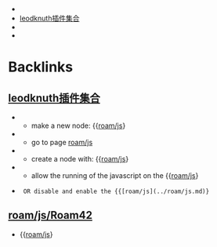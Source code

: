 - 
- [leodknuth插件集合](../leodknuth插件集合.md)
- 
- 

# Backlinks
## [leodknuth插件集合](leodknuth插件集合.md)
*  - make a new node: {{[roam/js](../roam/js.md)}

*  - go to page [roam/js](../roam/js.md)

*  - create a node with: {{[roam/js](../roam/js.md)}

*  - allow the running of the javascript on the {{[roam/js](../roam/js.md)}

*      OR disable and enable the {{[roam/js](../roam/js.md)}

## [roam/js/Roam42](roam/js/Roam42.md)
- {{[roam/js](../roam/js.md)}

